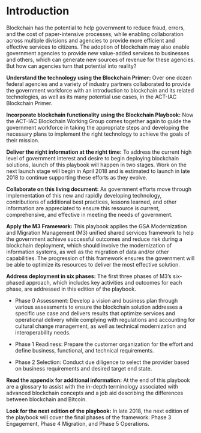 # Introduction

Blockchain has the potential to help government to reduce fraud, errors, and the cost of paper-intensive processes, while enabling collaboration across multiple divisions and agencies to provide more efficient and effective services to citizens. The adoption of blockchain may also enable government agencies to provide new value-added services to businesses and others, which can generate new sources of revenue for these agencies. But how can agencies turn that potential into reality?

**Understand the technology using the Blockchain Primer:** Over one dozen federal agencies and a variety of industry partners collaborated to provide the government workforce with an introduction to blockchain and its related technologies, as well as its many potential use cases, in the ACT-IAC Blockchain Primer.  

**Incorporate blockchain functionality using the Blockchain Playbook:** Now the ACT-IAC Blockchain Working Group comes together again to guide the government workforce in taking the appropriate steps and developing the necessary plans to implement the right technology to achieve the goals of their mission.  

**Deliver the right information at the right time:** To address the current high level of government interest and desire to begin deploying blockchain solutions, launch of this playbook will happen in two stages.  Work on the next launch stage will begin in April 2018 and is estimated to launch in late 2018 to continue supporting these efforts as they evolve.

**Collaborate on this living document:** As government efforts move through implementation of this new and rapidly developing technology, contributions of additional best practices, lessons learned, and other information are appreciated to ensure this resource is current, comprehensive, and effective in meeting the needs of government.

**Apply the M3 Framework:** This playbook applies the GSA Modernization and Migration Management (M3) unified shared services framework to help the government achieve successful outcomes and reduce risk during a blockchain deployment, which should involve the modernization of information systems, as well as the migration of data and/or other capabilities. The progression of this framework ensures the government will be able to optimize its resources to deliver the most effective solution.

**Address deployment in six phases:** The first three phases of M3’s six-phased approach, which includes key activities and outcomes for each phase, are addressed in this edition of the playbook.  

* Phase 0 Assessment: Develop a vision and business plan through various assessments to ensure the blockchain solution addresses a specific use case and delivers results that optimize services and operational delivery while complying with regulations and accounting for cultural change management, as well as technical modernization and interoperability needs.

* Phase 1 Readiness: Prepare the customer organization for the effort and define business, functional, and technical requirements.

* Phase 2 Selection: Conduct due diligence to select the provider based on business requirements and desired target end state.

**Read the appendix for additional information:** At the end of this playbook are a glossary to assist with the in-depth terminology associated with advanced blockchain concepts and a job aid describing the differences between blockchain and Bitcoin. 

**Look for the next edition of the playbook:** In late 2018, the next edition of the playbook will cover the final phases of the framework: Phase 3 Engagement, Phase 4 Migration, and Phase 5 Operations.
